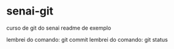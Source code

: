 # senai-git
curso de git do senai
readme de exemplo

lembrei do comando: git commit
lembrei do comando: git status

